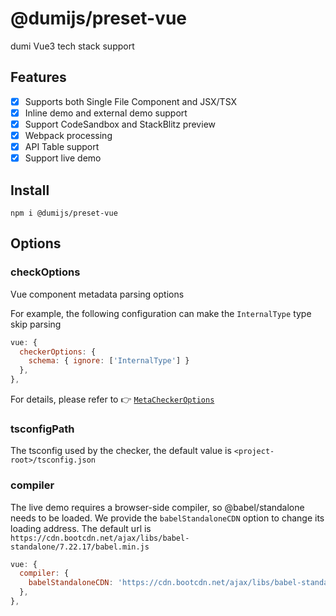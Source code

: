 # @dumijs/preset-vue

dumi Vue3 tech stack support

## Features

- [x] Supports both Single File Component and JSX/TSX
- [x] Inline demo and external demo support
- [x] Support CodeSandbox and StackBlitz preview
- [x] Webpack processing
- [x] API Table support
- [x] Support live demo

## Install

```
npm i @dumijs/preset-vue
```

## Options

### checkOptions

Vue component metadata parsing options

For example, the following configuration can make the `InternalType` type skip parsing

```js
vue: {
  checkerOptions: {
    schema: { ignore: ['InternalType'] }
  },
},
```

For details, please refer to :point_right: [`MetaCheckerOptions`](../dumi-vue-meta/README.md#metacheckeroptions)

### tsconfigPath

The tsconfig used by the checker, the default value is `<project-root>/tsconfig.json`

### compiler

The live demo requires a browser-side compiler, so @babel/standalone needs to be loaded. We provide the `babelStandaloneCDN` option to change its loading address. The default url is
`https://cdn.bootcdn.net/ajax/libs/babel-standalone/7.22.17/babel.min.js`

```js
vue: {
  compiler: {
    babelStandaloneCDN: 'https://cdn.bootcdn.net/ajax/libs/babel-standalone/7.22.17/babel.min.js'
  },
},
```

